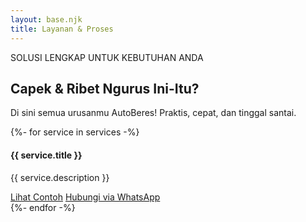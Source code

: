 ```yaml
---
layout: base.njk
title: Layanan & Proses
---
```

<div class="container py-5">
<div class="text-center mb-5">
<p class="text-secondary fw-bold">SOLUSI LENGKAP UNTUK KEBUTUHAN ANDA</p>
<h2 class="display-5 fw-bold">Capek & Ribet Ngurus Ini-Itu?</h2>
<p class="lead text-white-50 mt-3">Di sini semua urusanmu AutoBeres! Praktis, cepat, dan tinggal santai.</p>
</div>
<div class="row g-4 justify-content-center">
{%- for service in services -%}
<div class="col-md-6 col-lg-4">
    <div class="portfolio-card p-4 h-100 d-flex flex-column text-center {% if service.is_featured %}featured-card{% endif %}">
        <div class="flex-grow-1">
            <h4 class="fw-bold">{{ service.title }}</h4>
            <p class="text-white-50">{{ service.description }}</p>
        </div>
        <div class="d-grid gap-2 mt-3">
            <a href="/portfolio/{{ service.portfolio_anchor }}" class="btn {% if service.is_featured %}btn-light{% else %}btn-neon-outline{% endif %}">Lihat Contoh</a>
            <a href="https://wa.me/6281234567890?text={{ service.whatsapp_text | urlencode }}" target="_blank" class="btn btn-success"><i class="bi bi-whatsapp me-2"></i> Hubungi via WhatsApp</a>
        </div>
    </div>
</div>
{%- endfor -%}
</div>
</div>